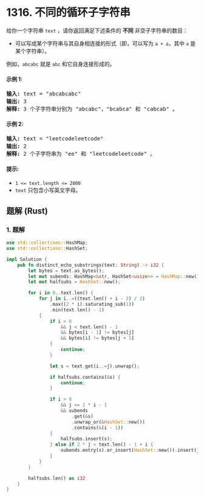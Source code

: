 # 1316. 不同的循环子字符串
给你一个字符串 `text` ，请你返回满足下述条件的 **不同** 非空子字符串的数目：

* 可以写成某个字符串与其自身相连接的形式（即，可以写为 `a + a`，其中 `a` 是某个字符串）。

例如，`abcabc` 就是 `abc` 和它自身连接形成的。

#### 示例 1:
<pre>
<strong>输入:</strong> text = "abcabcabc"
<strong>输出:</strong> 3
<strong>解释:</strong> 3 个子字符串分别为 "abcabc"，"bcabca" 和 "cabcab" 。
</pre>

#### 示例 2:
<pre>
<strong>输入:</strong> text = "leetcodeleetcode"
<strong>输出:</strong> 2
<strong>解释:</strong> 2 个子字符串为 "ee" 和 "leetcodeleetcode" 。
</pre>

#### 提示:
* `1 <= text.length <= 2000`
* `text` 只包含小写英文字母。

## 题解 (Rust)

### 1. 题解
```Rust
use std::collections::HashMap;
use std::collections::HashSet;

impl Solution {
    pub fn distinct_echo_substrings(text: String) -> i32 {
        let bytes = text.as_bytes();
        let mut subends: HashMap<&str, HashSet<usize>> = HashMap::new();
        let mut halfsubs = HashSet::new();

        for i in 0..text.len() {
            for j in i..=((text.len() + i - 2) / 2)
                .max((2 * i).saturating_sub(1))
                .min(text.len() - 1)
            {
                if i > 0
                    && j < text.len() - 1
                    && bytes[i - 1] != bytes[j]
                    && bytes[i] != bytes[j + 1]
                {
                    continue;
                }

                let s = text.get(i..=j).unwrap();

                if halfsubs.contains(&s) {
                    continue;
                }

                if i > 0
                    && j <= 2 * i - 1
                    && subends
                        .get(&s)
                        .unwrap_or(&HashSet::new())
                        .contains(&(i - 1))
                {
                    halfsubs.insert(s);
                } else if 2 * j < text.len() - 1 + i {
                    subends.entry(s).or_insert(HashSet::new()).insert(j);
                }
            }
        }

        halfsubs.len() as i32
    }
}
```
